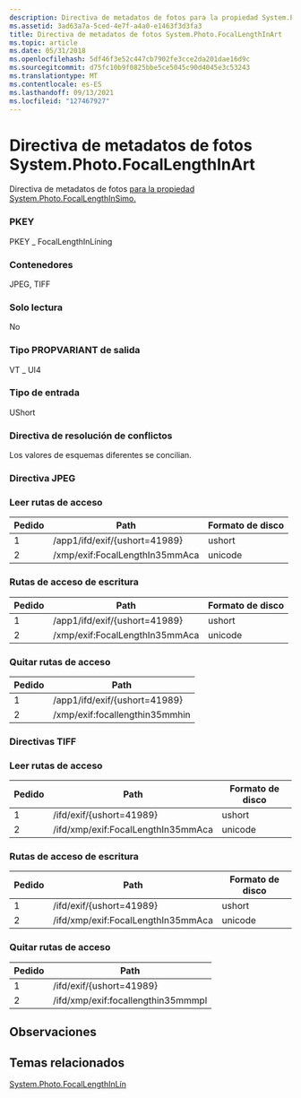 ```yaml
---
description: Directiva de metadatos de fotos para la propiedad System.Photo.FocalLengthInSimo.
ms.assetid: 3ad63a7a-5ced-4e7f-a4a0-e1463f3d3fa3
title: Directiva de metadatos de fotos System.Photo.FocalLengthInArt
ms.topic: article
ms.date: 05/31/2018
ms.openlocfilehash: 5df46f3e52c447cb7902fe3cce2da201dae16d9c
ms.sourcegitcommit: d75fc10b9f0825bbe5ce5045c90d4045e3c53243
ms.translationtype: MT
ms.contentlocale: es-ES
ms.lasthandoff: 09/13/2021
ms.locfileid: "127467927"
---
```

# <a name="systemphotofocallengthinfilm-photo-metadata-policy"></a>Directiva de metadatos de fotos System.Photo.FocalLengthInArt

Directiva de metadatos de fotos [para la propiedad System.Photo.FocalLengthInSimo.](../properties/props-system-photo-focallengthinfilm.md)

### <a name="pkey"></a>PKEY

PKEY \_ FocalLengthInLíning

### <a name="containers"></a>Contenedores

JPEG, TIFF

### <a name="read-only"></a>Solo lectura

No

### <a name="output-propvariant-type"></a>Tipo PROPVARIANT de salida

VT \_ UI4

### <a name="input-type"></a>Tipo de entrada

UShort

### <a name="conflict-resolution-policy"></a>Directiva de resolución de conflictos

Los valores de esquemas diferentes se concilian.

### <a name="jpeg-policy"></a>Directiva JPEG

### <a name="read-paths"></a>Leer rutas de acceso



| Pedido | Path                            | Formato de disco |
|-------|---------------------------------|-------------|
| 1     | /app1/ifd/exif/{ushort=41989}   | ushort      |
| 2     | /xmp/exif:FocalLengthIn35mmAca | unicode     |



 

### <a name="write-paths"></a>Rutas de acceso de escritura



| Pedido | Path                            | Formato de disco |
|-------|---------------------------------|-------------|
| 1     | /app1/ifd/exif/{ushort=41989}   | ushort      |
| 2     | /xmp/exif:FocalLengthIn35mmAca | unicode     |



 

### <a name="remove-paths"></a>Quitar rutas de acceso



| Pedido | Path                            |
|-------|---------------------------------|
| 1     | /app1/ifd/exif/{ushort=41989}   |
| 2     | /xmp/exif:focallengthin35mmhin |



 

### <a name="tiff-policies"></a>Directivas TIFF

### <a name="read-paths"></a>Leer rutas de acceso



| Pedido | Path                                | Formato de disco |
|-------|-------------------------------------|-------------|
| 1     | /ifd/exif/{ushort=41989}            | ushort      |
| 2     | /ifd/xmp/exif:FocalLengthIn35mmAca | unicode     |



 

### <a name="write-paths"></a>Rutas de acceso de escritura



| Pedido | Path                                | Formato de disco |
|-------|-------------------------------------|-------------|
| 1     | /ifd/exif/{ushort=41989}            | ushort      |
| 2     | /ifd/xmp/exif:FocalLengthIn35mmAca | unicode     |



 

### <a name="remove-paths"></a>Quitar rutas de acceso



| Pedido | Path                                |
|-------|-------------------------------------|
| 1     | /ifd/exif/{ushort=41989}            |
| 2     | /ifd/xmp/exif:focallengthin35mmmpl |



 

## <a name="remarks"></a>Observaciones

## <a name="related-topics"></a>Temas relacionados

<dl> <dt>

[System.Photo.FocalLengthInLín](../properties/props-system-photo-focallengthinfilm.md)
</dt> </dl>

 

 
